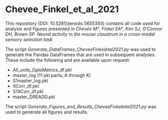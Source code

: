 # Chevee_Finkel_et_al_2021
This repository (DOI: 10.5281/zenodo.5655393) contains all code used for analysis and figures presented in _Chevée M†, Finkel EA†, Kim SJ, O'Connor DH, Brown SP. Neural activity in the mouse claustrum
in a cross-modal sensory selection task_

The script _Generate_DataFrames_CheveeFinkeletal2021.py_ was used to generate the Pandas DataFrames that are used in subsequent analyses. These include the following and are available upon request:
  - All_units_OptoMetrics_df.pkl
  - master_log (11 pkl parts, A through K)
  - S1master_log.pkl
  - XCorr_df.pkl
  - S1XCorr_df.pkl
  - master_DREADD.pkl

The script _Generate_Figures_and_Results_CheveeFinkeletal2021.py_ was used to generate all figures and results.
